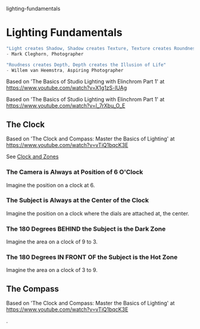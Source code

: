 lighting-fundamentals
# Lighting Fundamentals

```javascript
"Light creates Shadow, Shadow creates Texture, Texture creates Roundness"
- Mark Cleghorn, Photographer
```

```javascript
"Roudness creates Depth, Depth creates the Illusion of Life"
- Willem van Heemstra, Aspiring Photographer
```

Based on 'The Basics of Studio Lighting with Elinchrom Part 1' at https://www.youtube.com/watch?v=X1g1zS-lUAg

Based on 'The Basics of Studio Lighting with Elinchrom Part 1' at https://www.youtube.com/watch?v=l_7rXbu_O_E

## The Clock

Based on 'The Clock and Compass: Master the Basics of Lighting' at https://www.youtube.com/watch?v=vTiQ1bqcK3E

See [Clock and Zones](/Clock_and_Zones.png)

### The Camera is Always at Position of 6 O'Clock

Imagine the position on a clock at 6.

### The Subject is Always at the Center of the Clock

Imagine the position on a clock where the dials are attached at, the center.

### The 180 Degrees BEHIND the Subject is the Dark Zone

Imagine the area on a clock of 9 to 3.

### The 180 Degrees IN FRONT OF the Subject is the Hot Zone

Imagine the area on a clock of 3 to 9.

## The Compass

Based on 'The Clock and Compass: Master the Basics of Lighting' at https://www.youtube.com/watch?v=vTiQ1bqcK3E

.
